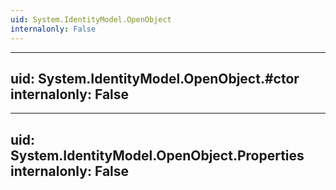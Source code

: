 ```yaml
---
uid: System.IdentityModel.OpenObject
internalonly: False
---
```


---
uid: System.IdentityModel.OpenObject.#ctor
internalonly: False
---

---
uid: System.IdentityModel.OpenObject.Properties
internalonly: False
---
